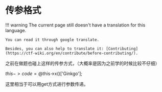 # 传参格式
!!! warning
    The current page still doesn't have a translation for this language.

    You can read it through google translate.

    Besides, you can also help to translate it: [Contributing](https://ctf-wiki.org/en/contribute/before-contributing/).



之前在做题也碰上这样的传参方式，（大概率是因为之前学的时候比较不仔细）





$this->code =@$this->x()['Ginkgo'];





这里相当于可以用get方式进行参数传递。



